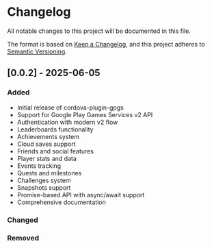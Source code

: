 # Changelog

All notable changes to this project will be documented in this file.

The format is based on [Keep a Changelog](https://keepachangelog.com/en/1.0.0/),
and this project adheres to [Semantic Versioning](https://semver.org/spec/v2.0.0.html).

## [0.0.2] - 2025-06-05

### Added
- Initial release of cordova-plugin-gpgs
- Support for Google Play Games Services v2 API
- Authentication with modern v2 flow
- Leaderboards functionality
- Achievements system
- Cloud saves support
- Friends and social features
- Player stats and data
- Events tracking
- Quests and milestones
- Challenges system
- Snapshots support
- Promise-based API with async/await support
- Comprehensive documentation

### Changed


### Removed
